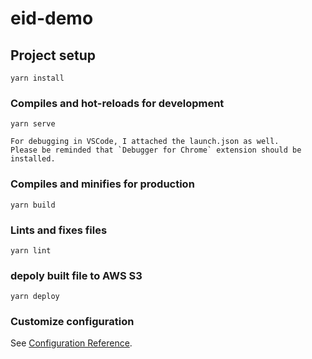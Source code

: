 # eid-demo

## Project setup
```
yarn install
```

### Compiles and hot-reloads for development
```
yarn serve

For debugging in VSCode, I attached the launch.json as well.
Please be reminded that `Debugger for Chrome` extension should be installed.
```

### Compiles and minifies for production
```
yarn build
```

### Lints and fixes files
```
yarn lint
```

### depoly built file to AWS S3
```
yarn deploy
```

### Customize configuration
See [Configuration Reference](https://cli.vuejs.org/config/).
